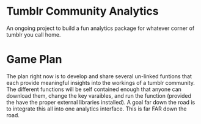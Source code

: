 # Tumblr Community Analytics
An ongoing project to build a fun analytics package for whatever corner of tumblr you call home.

# Game Plan
The plan right now is to develop and share several un-linked funtions that each provide meaningful insights into the workings of a tumblr community. The different functions will be self contained enough that anyone can download them, change the key varaibles, and run the function (provided the have the proper external libraries installed).
A goal far down the road is to integrate this all into one analytics interface. This is far FAR down the road.
